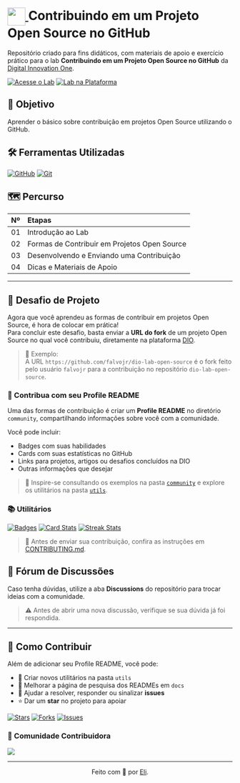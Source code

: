 <h1>
  <a href="https://www.dio.me/">
    <img align="center" width="40px" src="https://hermes.digitalinnovation.one/assets/diome/logo-minimized.png">
  </a>
  <span> Contribuindo em um Projeto Open Source no GitHub</span>
</h1>

Repositório criado para fins didáticos, com materiais de apoio e exercício prático para o lab **Contribuindo em um Projeto Open Source no GitHub** da [Digital Innovation One](https://www.dio.me/).

[![Acesse o Lab](https://img.shields.io/badge/▶-000?style=for-the-badge&logo=movie&logoColor=E94D5F)](https://web.dio.me/lab/desafio-de-projeto-contribuindo-em-um-projeto-open-source-no-github/learning/913f26fd-1018-4643-b59a-6356ea77dc2e)
[![Lab na Plataforma](https://img.shields.io/badge/Acesse%20o%20Lab-E94D5F?style=for-the-badge)](https://web.dio.me/lab/desafio-de-projeto-contribuindo-em-um-projeto-open-source-no-github/learning/913f26fd-1018-4643-b59a-6356ea77dc2e)

## 📌 Objetivo

Aprender o básico sobre contribuição em projetos Open Source utilizando o GitHub.

## 🛠️ Ferramentas Utilizadas

[![GitHub](https://img.shields.io/badge/GitHub-000?style=for-the-badge&logo=github&logoColor=30A3DC)](https://docs.github.com/)
[![Git](https://img.shields.io/badge/Git-000?style=for-the-badge&logo=git&logoColor=E94D5F)](https://git-scm.com/doc)

## 🗺️ Percurso

| Nº  | Etapas                                              |
|:----|:---------------------------------------------------|
| 01  | Introdução ao Lab                                   |
| 02  | Formas de Contribuir em Projetos Open Source         |
| 03  | Desenvolvendo e Enviando uma Contribuição            |
| 04  | Dicas e Materiais de Apoio                          |

---

## 🚀 Desafio de Projeto

Agora que você aprendeu as formas de contribuir em projetos Open Source, é hora de colocar em prática!  
Para concluir este desafio, basta enviar a **URL do fork** de um projeto Open Source no qual você contribuiu, diretamente na plataforma [DIO](https://www.dio.me/).

> 📌 Exemplo:  
> A URL `https://github.com/falvojr/dio-lab-open-source` é o fork feito pelo usuário `falvojr` para a contribuição no repositório `dio-lab-open-source`.

### 📄 Contribua com seu Profile README

Uma das formas de contribuição é criar um **Profile README** no diretório `community`, compartilhando informações sobre você com a comunidade.

Você pode incluir:

- Badges com suas habilidades
- Cards com suas estatísticas no GitHub
- Links para projetos, artigos ou desafios concluídos na DIO
- Outras informações que desejar

> 🔗 Inspire-se consultando os exemplos na pasta [`community`](https://github.com/digitalinnovationone/dio-lab-open-source/tree/main/community) e explore os utilitários na pasta [`utils`](https://github.com/digitalinnovationone/dio-lab-open-source/tree/main/utils).

### 📚 Utilitários

[![Badges](https://img.shields.io/badge/Badges-30A3DC?style=for-the-badge)](https://github.com/digitalinnovationone/dio-lab-open-source/blob/main/utils/badges/badges.md)
[![Card Stats](https://img.shields.io/badge/Card%20Stats-E94D5F?style=for-the-badge)](https://github.com/digitalinnovationone/dio-lab-open-source/blob/main/utils/cards/github-stats.md)
[![Streak Stats](https://img.shields.io/badge/Card%20Streak%20Stats-30A3DC?style=for-the-badge)](https://github.com/digitalinnovationone/dio-lab-open-source/blob/main/utils/cards/github-streak-stats.md)

> 📌 Antes de enviar sua contribuição, confira as instruções em [CONTRIBUTING.md](https://github.com/digitalinnovationone/dio-lab-open-source/blob/main/CONTRIBUTING.md).

## 💬 Fórum de Discussões

Caso tenha dúvidas, utilize a aba **Discussions** do repositório para trocar ideias com a comunidade.

> ⚠️ Antes de abrir uma nova discussão, verifique se sua dúvida já foi respondida.

---

## 🤝 Como Contribuir

Além de adicionar seu Profile README, você pode:

- 📌 Criar novos utilitários na pasta `utils`
- 📌 Melhorar a página de pesquisa dos READMEs em `docs`
- 📌 Ajudar a resolver, responder ou sinalizar **issues**
- ⭐ Dar um **star** no projeto para apoiar

[![Stars](https://img.shields.io/github/stars/digitalinnovationone/dio-lab-open-source?style=social)](https://github.com/digitalinnovationone/dio-lab-open-source/stargazers)
[![Forks](https://img.shields.io/github/forks/digitalinnovationone/dio-lab-open-source?style=social)](https://github.com/digitalinnovationone/dio-lab-open-source/forks)
[![Issues](https://img.shields.io/github/issues/digitalinnovationone/dio-lab-open-source?style=social)](https://github.com/digitalinnovationone/dio-lab-open-source/issues)

### 👥 Comunidade Contribuidora

<a href="https://github.com/digitalinnovationone/dio-lab-open-source/graphs/contributors">
  <img src="https://contrib.rocks/image?repo=digitalinnovationone/dio-lab-open-source"/>
</a>

---

<div align="center">Feito com 💙 por <a href="https://github.com/elidianaandrade">Eli</a>.</div>
